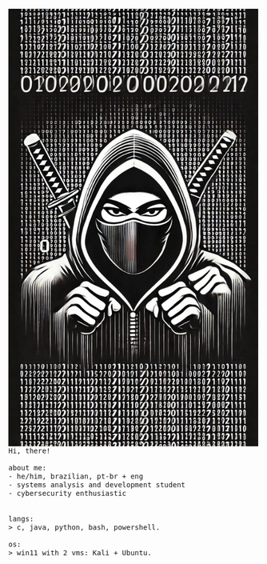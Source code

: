 <p float="left">
 <img src="https://github.com/int16t/int16t/blob/main/Designer%20(6).jpeg"   width="500"  align="left">
  <p float="left">
    <samp>
      Hi, there! 
      <br>
      <br>
      about me:<br>
             - he/him, brazilian, pt-br + eng <br>
             - systems analysis and development student<br>
             - cybersecurity enthusiastic<br>
      <br>
      <br>
      langs:<br>
          > c, java, python, bash, powershell.
      <br>
      <br>
      os:<br>
        > win11 with 2 vms: Kali + Ubuntu.
      <br>
      <br>
     <br>
    </samp>
  </p>
</p>
